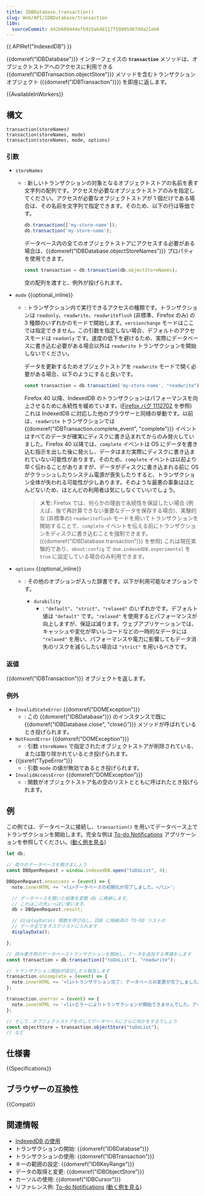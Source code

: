 ```yaml
---
title: IDBDatabase.transaction()
slug: Web/API/IDBDatabase/transaction
l10n:
  sourceCommit: d42b609444efb915ab46117f59985d67dda21eb6
---
```


{{ APIRef("IndexedDB") }}

{{domxref("IDBDatabase")}} インターフェイスの **`transaction`** メソッドは、オブジェクトストアへのアクセスに利用できる {{domxref("IDBTransaction.objectStore")}} メソッドを含むトランザクションオブジェクト ({{domxref("IDBTransaction")}}) を即座に返します。

{{AvailableInWorkers}}

## 構文

```js-nolint
transaction(storeNames)
transaction(storeNames, mode)
transaction(storeNames, mode, options)
```

### 引数

- `storeNames`

  - : 新しいトランザクションの対象となるオブジェクトストアの名前を表す文字列の配列です。アクセスが必要なオブジェクトストアのみを指定してください。アクセスが必要なオブジェクトストアが 1 個だけである場合は、その名前を文字列で指定できます。そのため、以下の行は等価です。

    ```js
    db.transaction(['my-store-name']);
    db.transaction('my-store-name');
    ```

    データベース内の全てのオブジェクトストアにアクセスする必要がある場合は、{{domxref("IDBDatabase.objectStoreNames")}} プロパティを使用できます。

    ```js
    const transaction = db.transaction(db.objectStoreNames);
    ```

    空の配列を渡すと、例外が投げられます。

- `mode` {{optional_inline}}

  - : トランザクション内で実行できるアクセスの種類です。トランザクションは `readonly`、`readwrite`、`readwriteflush` (非標準、Firefox のみ) の 3 種類のいずれかのモードで開始します。`versionchange` モードはここでは指定できません。この引数を指定しない場合、デフォルトのアクセスモードは `readonly` です。速度の低下を避けるため、実際にデータベースに書き込む必要がある場合以外は `readwrite` トランザクションを開始しないでください。

    データを更新するためオブジェクトストアを `readwrite` モードで開く必要がある場合、以下のようにすると良いです。

    ```js
    const transaction = db.transaction('my-store-name', "readwrite");
    ```

    Firefox 40 以降、IndexedDB のトランザクションはパフォーマンスを向上させるために永続性を緩めています。([Firefox バグ 1112702](https://bugzil.la/1112702) を参照) これは IndexedDB に対応した他のブラウザーと同様の挙動です。以前は、`readwrite` トランザクションでは {{domxref("IDBTransaction.complete_event", "complete")}} イベントはすべてのデータが確実にディスクに書き込まれてからのみ発火していました。Firefox 40 以降では、`complete` イベントは OS にデータを書き込む指示を出した後に発火し、データはまだ実際にディスクに書き込まれていない可能性があります。そのため、`complete` イベントは以前より早く伝わることがありますが、データがディスクに書き込まれる前に OS がクラッシュしたりシステム電源が喪失したりすると、トランザクション全体が失われる可能性が少しあります。そのような最悪の事象はほとんどないため、ほとんどの利用者は気にしなくていいでしょう。

    > **メモ:** Firefox では、何らかの理由で永続性を保証したい場合 (例えば、後で再計算できない重要なデータを保存する場合)、実験的な (非標準の) `readwriteflush` モードを用いてトランザクションを開始することで、`complete` イベントを伝える前にトランザクションをディスクに書き込むことを強制できます。({{domxref("IDBDatabase.transaction")}} を参照) これは現在実験的であり、`about:config` で `dom.indexedDB.experimental` を `true` に設定している場合のみ利用できます。

- `options` {{optional_inline}}

  - : その他のオプションが入った辞書です。以下が利用可能なオプションです。

    - `durability`
      - : `"default"`、`"strict"`、`"relaxed"` のいずれかです。デフォルト値は `"default"` です。`"relaxed"` を使用するとパフォーマンスが向上しますが、保証は減ります。ウェブアプリケーションでは、キャッシュや変化が早いレコードなどの一時的なデータには `"relaxed"` を用い、パフォーマンスや電力に影響してもデータ消失のリスクを減らしたい場合は `"strict"` を用いるべきです。

### 返値

{{domxref("IDBTransaction")}} オブジェクトを返します。

### 例外

- `InvalidStateError` {{domxref("DOMException")}}
  - : この {{domxref("IDBDatabase")}} のインスタンスで既に {{domxref("IDBDatabase.close", "close()")}} メソッドが呼ばれているとき投げられます。
- `NotFoundError` {{domxref("DOMException")}}
  - : 引数 `storeNames` で指定されたオブジェクトストアが削除されている、または取り除かれているとき投げられます。
- {{jsxref("TypeError")}}
  - : 引数 `mode` の値が無効であるとき投げられます。
- `InvalidAccessError` {{domxref("DOMException")}}
  - : 関数がオブジェクトストア名の空のリストとともに呼ばれたとき投げられます。

## 例

この例では、データベースに接続し、`transaction()` を用いてデータベース上でトランザクションを開始します。完全な例は [To-do Notifications](https://github.com/mdn/dom-examples/tree/main/to-do-notifications) アプリケーションを参照してください。([動く例を見る](https://mdn.github.io/dom-examples/to-do-notifications/))

```js
let db;

// 我々のデータベースを開きましょう
const DBOpenRequest = window.indexedDB.open("toDoList", 4);

DBOpenRequest.onsuccess = (event) => {
  note.innerHTML += '<li>データベースの初期化が完了しました。</li>';

  // データベースを開いた結果を変数 db に格納します。
  // これはこの先いっぱい使います。
  db = DBOpenRequest.result;

  // displayData() 関数を呼び出し、IDB に格納済の TO-DO リストの
  // データ全てをタスクリストに入れます
  displayData();

};

// 読み書き用のデータベーストランザクションを開始し、データを追加する準備をします
const transaction = db.transaction(["toDoList"], "readwrite");

// トランザクション開始が成功したら報告します
transaction.oncomplete = (event) => {
  note.innerHTML += '<li>トランザクション完了: データベースの変更が完了しました。</li>';
};

transaction.onerror = (event) => {
  note.innerHTML += '<li>エラーによりトランザクションが開始できませんでした。アイテムの重複は禁止です。</li>';
};

// そして、オブジェクトストアを介してデータベースにさらに何かをするでしょう
const objectStore = transaction.objectStore("toDoList");
// など
```

## 仕様書

{{Specifications}}

## ブラウザーの互換性

{{Compat}}

## 関連情報

- [IndexedDB の使用](/ja/docs/Web/API/IndexedDB_API/Using_IndexedDB)
- トランザクションの開始: {{domxref("IDBDatabase")}}
- トランザクションの使用: {{domxref("IDBTransaction")}}
- キーの範囲の設定: {{domxref("IDBKeyRange")}}
- データの取得と変更: {{domxref("IDBObjectStore")}}
- カーソルの使用: {{domxref("IDBCursor")}}
- リファレンス例: [To-do Notifications](https://github.com/mdn/dom-examples/tree/main/to-do-notifications) ([動く例を見る](https://mdn.github.io/dom-examples/to-do-notifications/))
